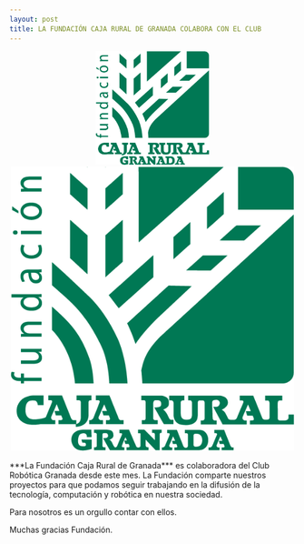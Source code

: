 ```yaml
---
layout: post
title: LA FUNDACIÓN CAJA RURAL DE GRANADA COLABORA CON EL CLUB
---
```


<p align="center" >
  
  <img src="/images/LOGOFUNDACIONCRG.png" width="200" height="200"/>

<img src="/images/LOGOFUNDACIONCRG.png" width="500" height="500"/>

</p>
***La Fundación Caja Rural de Granada*** es colaboradora del Club Robótica Granada desde este mes.
La Fundación comparte nuestros proyectos para que podamos seguir trabajando en la difusión de la tecnología, computación y robótica en nuestra sociedad.


Para nosotros es un orgullo contar con ellos.

Muchas gracias Fundación.

